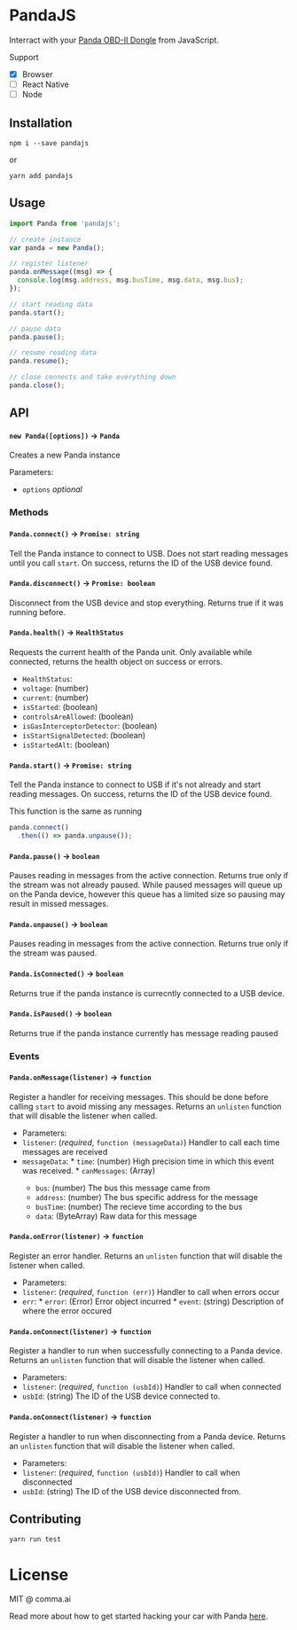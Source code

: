 # PandaJS
Interract with your [Panda OBD-II Dongle](https://shop.comma.ai/products/panda-obd-ii-dongle) from JavaScript.

Support
 * [x] Browser
 * [ ] React Native
 * [ ] Node

## Installation
`npm i --save pandajs`

or

`yarn add pandajs`

## Usage
```js
import Panda from 'pandajs';

// create instance
var panda = new Panda();

// register listener
panda.onMessage((msg) => {
  console.log(msg.address, msg.busTime, msg.data, msg.bus);
});

// start reading data
panda.start();

// pause data
panda.pause();

// resume reading data
panda.resume();

// close connects and take everything down
panda.close();
```

## API

#### `new Panda([options])` -> `Panda`
Creates a new Panda instance

Parameters:
 * `options` *optional*

### Methods
#### `Panda.connect()` -> `Promise: string`
Tell the Panda instance to connect to USB. Does not start reading messages until you call `start`. On success, returns the ID of the USB device found.

#### `Panda.disconnect()` -> `Promise: boolean`
Disconnect from the USB device and stop everything. Returns true if it was running before.

#### `Panda.health()` -> `HealthStatus`
Requests the current health of the Panda unit. Only available while connected, returns the health object on success or errors.

 * `HealthStatus`:
  * `voltage`: (number)
  * `current`: (number)
  * `isStarted`: (boolean)
  * `controlsAreAllowed`: (boolean)
  * `isGasInterceptorDetector`: (boolean)
  * `isStartSignalDetected`: (boolean)
  * `isStartedAlt`: (boolean)

#### `Panda.start()` -> `Promise: string`
Tell the Panda instance to connect to USB if it's not already and start reading messages. On success, returns the ID of the USB device found.

This function is the same as running
```js
panda.connect()
  .then(() => panda.unpause());
```

#### `Panda.pause()` -> `boolean`
Pauses reading in messages from the active connection. Returns true only if the stream was not already paused. While paused messages will queue up on the Panda device, however this queue has a limited size so pausing may result in missed messages.

#### `Panda.unpause()` -> `boolean`
Pauses reading in messages from the active connection. Returns true only if the stream was paused.

#### `Panda.isConnected()` -> `boolean`
Returns true if the panda instance is currecntly connected to a USB device.

#### `Panda.isPaused()` -> `boolean`
Returns true if the panda instance currently has message reading paused

### Events
#### `Panda.onMessage(listener)` -> `function`
Register a handler for receiving messages. This should be done before calling `start` to avoid missing any messages. Returns an `unlisten` function that will disable the listener when called.

 * Parameters:
  * `listener`: (*required*, `function (messageData)`) Handler to call each time messages are received
   * `messageData`:
    * `time`: (number) High precision time in which this event was received.
    * `canMessages`: (Array<CanMessage>)
      * `bus`: (number) The bus this message came from
      * `address`: (number) The bus specific address for the message
      * `busTime`: (number) The recieve time according to the bus
      * `data`: (ByteArray) Raw data for this message

#### `Panda.onError(listener)` -> `function`
Register an error handler. Returns an `unlisten` function that will disable the listener when called.

 * Parameters:
  * `listener`: (*required*, `function (err)`) Handler to call when errors occur
   * `err`:
    * `error`: (Error) Error object incurred
    * `event`: (string) Description of where the error occured

#### `Panda.onConnect(listener)` -> `function`
Register a handler to run when successfully connecting to a Panda device. Returns an `unlisten` function that will disable the listener when called.

 * Parameters:
  * `listener`: (*required*, `function (usbId)`) Handler to call when connected
   * `usbId`: (string) The ID of the USB device connected to.

#### `Panda.onConnect(listener)` -> `function`
Register a handler to run when disconnecting from a Panda device. Returns an `unlisten` function that will disable the listener when called.

 * Parameters:
  * `listener`: (*required*, `function (usbId)`) Handler to call when disconnected
   * `usbId`: (string) The ID of the USB device disconnected from.

## Contributing
`yarn run test`

# License
MIT @ comma.ai

Read more about how to get started hacking your car with Panda [here](https://medium.com/@comma_ai/a-panda-and-a-cabana-how-to-get-started-car-hacking-with-comma-ai-b5e46fae8646).
